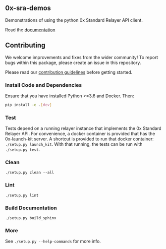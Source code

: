 ## 0x-sra-demos

Demonstrations of using the python 0x Standard Relayer API client.

Read the [documentation](http://0x-demos-py.s3-website-us-east-1.amazonaws.com/)

## Contributing

We welcome improvements and fixes from the wider community! To report bugs within this package, please create an issue in this repository.

Please read our [contribution guidelines](../../CONTRIBUTING.md) before getting started.

### Install Code and Dependencies

Ensure that you have installed Python >=3.6 and Docker. Then:

```bash
pip install -e .[dev]
```

### Test

Tests depend on a running relayer instance that implements the 0x Standard Relayer API. For convenience, a docker container is provided that has the 0x-launch-kit server. A shortcut is provided to run that docker container: `./setup.py launch_kit`. With that running, the tests can be run with `./setup.py test`.

### Clean

`./setup.py clean --all`

### Lint

`./setup.py lint`

### Build Documentation

`./setup.py build_sphinx`

### More

See `./setup.py --help-commands` for more info.
